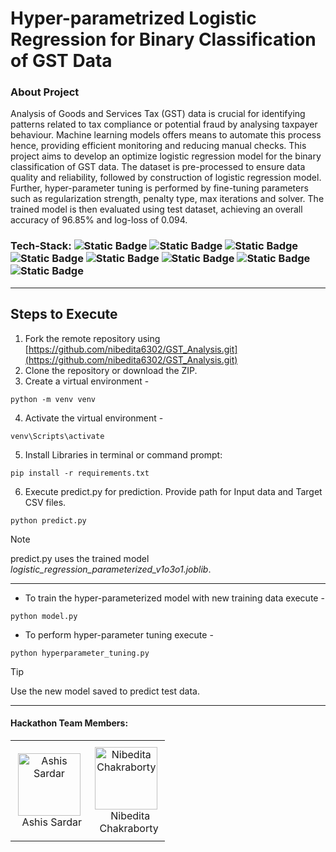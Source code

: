 # Hyper-parametrized Logistic Regression for Binary Classification of GST Data

### About Project
Analysis of Goods and Services Tax (GST) data is crucial for identifying patterns related to tax compliance or potential fraud by analysing taxpayer behaviour. Machine learning models offers means to automate this process hence, providing efficient monitoring and reducing manual checks.  This project aims to develop an optimize logistic regression model for the binary classification of GST data. The dataset is pre-processed to ensure data quality and reliability, followed by construction of logistic regression model. Further, hyper-parameter tuning is performed by fine-tuning parameters such as regularization strength, penalty type, max iterations and solver. The trained model is then evaluated using test dataset, achieving an overall accuracy of 96.85% and log-loss of 0.094. 

### Tech-Stack: ![Static Badge](https://img.shields.io/badge/Python-ebd31f) ![Static Badge](https://img.shields.io/badge/Pandas-eb1fae) ![Static Badge](https://img.shields.io/badge/Numpy-eb6d1f) ![Static Badge](https://img.shields.io/badge/Scikit%20Learn-3a1feb) ![Static Badge](https://img.shields.io/badge/Matplotlib-4b9e3b) ![Static Badge](https://img.shields.io/badge/Seaborn-1f9deb) ![Static Badge](https://img.shields.io/badge/Joblib-ebd7a1) ![Static Badge](https://img.shields.io/badge/Git-ae104a)

<hr>

## Steps to Execute 
1. Fork the remote repository using [https://github.com/nibedita6302/GST_Analysis.git](https://github.com/nibedita6302/GST_Analysis.git)
2. Clone the repository or download the ZIP.
3. Create a virtual environment -
```
python -m venv venv
```
4. Activate the virtual environment -
```
venv\Scripts\activate
```
5. Install Libraries in terminal or command prompt:
```
pip install -r requirements.txt
```
6. Execute predict.py for prediction. Provide path for Input data and Target CSV files.
```
python predict.py
```
> [!NOTE]  
> predict.py uses the trained model _logistic_regression_parameterized_v1o3o1.joblib_.
-------
- To train the hyper-parameterized model with new training data execute -
```
python model.py
```
- To perform hyper-parameter tuning execute -
```
python hyperparameter_tuning.py
```
> [!Tip]  
> Use the new model saved to predict test data.
------
#### Hackathon Team Members:
<table>
  <tr>
    <td style="text-align: center; padding: 10px;">
      <a href="https://github.com/AshisSardar">
        <img src="https://github.com/AshisSardar.png" alt="Ashis Sardar" style="width: 100px; height: 100px;">
      </a><br>
      &nbsp; Ashis Sardar
    </td>
    <td style="text-align: center; padding: 10px;">
      <a href="https://github.com/nibedita6302">
        <img src="https://github.com/nibedita6302.png" alt="Nibedita Chakraborty" style="width: 100px; height: 100px;">
      </a><br>
      &nbsp;&nbsp; Nibedita <br>
      &nbsp; Chakraborty
    </td>
  </tr>
</table>
